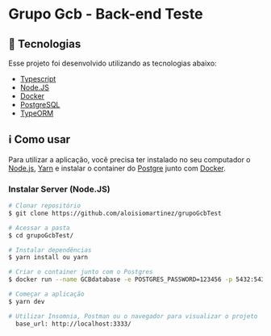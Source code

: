 # Grupo Gcb - Back-end Teste


<div align="center">

</div>

<h3 align="center">
  

</h3>

## :rocket:  Tecnologias

Esse projeto foi desenvolvido utilizando as tecnologias abaixo:
- <a href="https://www.typescriptlang.org/">Typescript</a>
- <a href="https://nodejs.org/en/">Node.JS</a>
- <a href="https://www.docker.com/">Docker</a>
- <a href="https://www.postgresql.org/">PostgreSQL</a>
- <a href="https://typeorm.io/#/">TypeORM</a>

## :information_source:  Como usar

Para utilizar a aplicação, você precisa ter instalado no seu computador o [Node.js](http://nodejs.org/en/), [Yarn](https://yarnpkg.com/) e instalar o container do [Postgre](https://www.postgresql.org/) junto com [Docker](https://www.docker.com).

### Instalar Server (Node.JS) 

```bash
# Clonar repositório
$ git clone https://github.com/aloisiomartinez/grupoGcbTest

# Acessar a pasta
$ cd grupoGcbTest/

# Instalar dependências
$ yarn install ou yarn

# Criar o container junto com o Postgres
$ docker run --name GCBdatabase -e POSTGRES_PASSWORD=123456 -p 5432:5432 -d postgres

# Começar a aplicação
$ yarn dev

# Utilizar Insomnia, Postman ou o navegador para visualizar o projeto
  base_url: http://localhost:3333/
```



